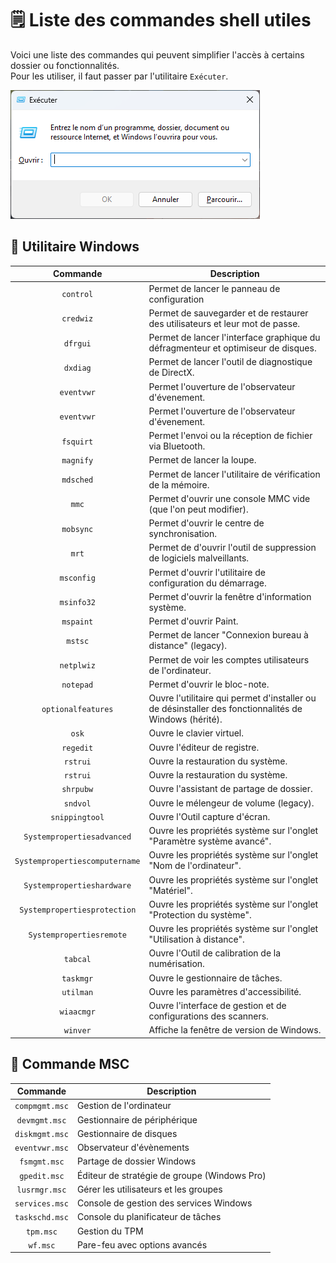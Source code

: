 # 🗒️ Liste des commandes shell utiles

Voici une liste des commandes qui peuvent simplifier l'accès à certains dossier ou fonctionnalités.  
Pour les utiliser, il faut passer par l'utilitaire `Exécuter`.  

![Image de la fenêtre exécuter](./res/Execute.png)

<!-- https://www.malekal.com/liste-des-commandes-utilitaires-windows-fichier-msc-cpl/ -->

## 🔧 Utilitaire Windows

| Commande | Description |
|:---:|---|
| `control` | Permet de lancer le panneau de configuration |
| `credwiz` | Permet de sauvegarder et de restaurer des utilisateurs et leur mot de passe. |
| `dfrgui` | Permet de lancer l'interface graphique du défragmenteur et optimiseur de disques. |
| `dxdiag` | Permet de lancer l'outil de diagnostique de DirectX. |
| `eventvwr` | Permet l'ouverture de l'observateur d'évenement. |
| `eventvwr` | Permet l'ouverture de l'observateur d'évenement. |
| `fsquirt` | Permet l'envoi ou la réception de fichier via Bluetooth. |
| `magnify` | Permet de lancer la loupe. |
| `mdsched` | Permet de lancer l'utilitaire de vérification de la mémoire. |
| `mmc` | Permet d'ouvrir une console MMC vide (que l'on peut modifier). |
| `mobsync` | Permet d'ouvrir le centre de synchronisation. |
| `mrt` | Permet de d'ouvrir l'outil de suppression de logiciels malveillants. |
| `msconfig` | Permet d'ouvrir l'utilitaire de configuration du démarrage. |
| `msinfo32` | Permet d'ouvrir la fenêtre d'information système. |
| `mspaint` | Permet d'ouvrir Paint. |
| `mstsc` | Permet de lancer "Connexion bureau à distance" (legacy). |
| `netplwiz` | Permet de voir les comptes utilisateurs de l'ordinateur. |
| `notepad` | Permet d'ouvrir le bloc-note. |
| `optionalfeatures` | Ouvre l'utilitaire qui permet d'installer ou de désinstaller des fonctionnalités de Windows (hérité). |
| `osk` | Ouvre le clavier virtuel. |
| `regedit` | Ouvre l'éditeur de registre. |
| `rstrui` | Ouvre la restauration du système. |
| `rstrui` | Ouvre la restauration du système. |
| `shrpubw` | Ouvre l'assistant de partage de dossier. |
| `sndvol` | Ouvre le mélengeur de volume (legacy). |
| `snippingtool` | Ouvre l'Outil capture d'écran. |
| `Systempropertiesadvanced` | Ouvre les propriétés système sur l'onglet "Paramètre système avancé". |
| `Systempropertiescomputername` | Ouvre les propriétés système sur l'onglet "Nom de l'ordinateur". |
| `Systempropertieshardware` | Ouvre les propriétés système sur l'onglet "Matériel". |
| `Systempropertiesprotection` | Ouvre les propriétés système sur l'onglet "Protection du système". |
| `Systempropertiesremote` | Ouvre les propriétés système sur l'onglet "Utilisation à distance". |
| `tabcal` | Ouvre l'Outil de calibration de la numérisation. |
| `taskmgr` | Ouvre le gestionnaire de tâches. |
| `utilman` | Ouvre les paramètres d'accessibilité. |
| `wiaacmgr` | Ouvre l'interface de gestion et de configurations des scanners. |
| `winver` | Affiche la fenêtre de version de Windows. |

## 🔧 Commande MSC

| Commande | Description |
|:---:|---|
| `compmgmt.msc` | Gestion de l'ordinateur |
| `devmgmt.msc` | Gestionnaire de périphérique |
| `diskmgmt.msc` | Gestionnaire de disques |
| `eventvwr.msc` | Observateur d'évènements |
| `fsmgmt.msc` | Partage de dossier Windows |
| `gpedit.msc` | Éditeur de stratégie de groupe (Windows Pro) |
| `lusrmgr.msc` | Gérer les utilisateurs et les groupes |
| `services.msc` | Console de gestion des services Windows |
| `taskschd.msc` | Console du planificateur de tâches |
| `tpm.msc` | Gestion du TPM |
| `wf.msc` | Pare-feu avec options avancés |

